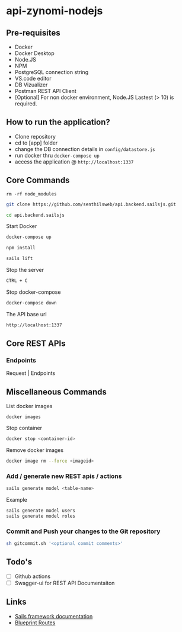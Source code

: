 # api-zynomi-nodejs

## Pre-requisites

- Docker
- Docker Desktop
- Node.JS
- NPM
- PostgreSQL connection string
- VS.code editor
- DB Vizualizer
- Postman REST API Client
- [Optional] For non docker environment, Node.JS Lastest (> 10) is required.

## How to run the application?

- Clone repository
- cd to [app] folder
- change the DB connection details in `config/datastore.js`
- run docker thru `docker-compose up`
- access the application @ `http://localhost:1337`

## Core Commands

```
rm -rf node_modules
```

```bash
git clone https://github.com/senthilsweb/api.backend.sailsjs.git
```

```bash
cd api.backend.sailsjs
```

Start Docker

```bash
docker-compose up
```

```bash
npm install
```

```bash
sails lift
```

Stop the server

```bash
CTRL + C
```

Stop docker-compose

```bash
docker-compose down
```

The API base url

```bash
http://localhost:1337
```

## Core REST APIs

### Endpoints

Request | Endpoints

## Miscellaneous Commands

List docker images

```dotnetcli
docker images
```

Stop container

```bash
docker stop <container-id>
```

Remove docker images

```bash
docker image rm --force <imageid>
```

### Add / generate new REST apis / actions

```bash
sails generate model <table-name>
```

Example

```bash
sails generate model users
sails generate model roles
```

### Commit and Push your changes to the Git repository

```bash
sh gitcommit.sh '<optional commit comments>'
```

## Todo's

- [ ] Github actions
- [ ] Swagger-ui for REST API Documentaiton

## Links

- [Sails framework documentation](https://sailsjs.com/get-started)
- [Blueprint Routes](https://sailsjs.com/documentation/concepts/blueprints/blueprint-routes)
